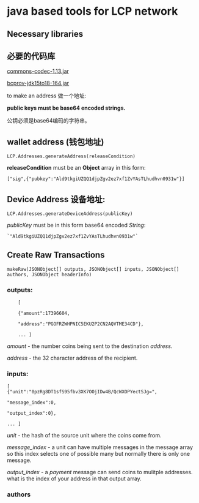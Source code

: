 # java based tools for LCP network
## Necessary libraries
## 必要的代码库
[commons-codec-1.13.jar](https://commons.apache.org/proper/commons-codec/download_codec.cgi)

[bcprov-jdk15to18-164.jar](https://www.bouncycastle.org/latest_releases.html)

to make an address
做一个地址:

**public keys must be base64 encoded strings.**

公钥必须是base64编码的字符串。

## wallet address (钱包地址)


```LCP.Addresses.generateAddress(releaseCondition)``` 

  **releaseCondition** must be an **Object** array in this form:
    
   `["sig",{"pubkey":"Ald9tkgiUZQQ1djpZgv2ez7xf1ZvYAsTLhudhvn0931w"}]`


## Device Address 设备地址:

`LCP.Addresses.generateDeviceAddress(publicKey)`

   *publicKey* must be in this form base64 encoded *String*:
     
    `"Ald9tkgiUZQQ1djpZgv2ez7xf1ZvYAsTLhudhvn0931w"`
     
## Create Raw Transactions

`makeRaw(JSONObject[] outputs,
         JSONObject[] inputs,
         JSONObject[] authors,
         JSONObject headerInfo)`

### outputs:
```
    [
    
    {"amount":17396604,
    
    "address":"PGOFRZWHPNIC5EKU2P2CN2AQVTME34CD"}, 
    
    ... ]
  ```                       
    
   *amount* - the number coins being sent to the destination *address*.
    
   *address* - the 32 character address of the recipient.
    
    
  ### inputs:
  ```
  [
  {"unit":"0pzRg8DT1sfS95fbv3XK7OOjIDw4B/QcWXOPYectSJg=",
  
  "message_index":0,
  
  "output_index":0},
  
  ... ]
  ```
  
  *unit* - the hash of the source unit where the coins come from. 
  
  *message_index* - a unit can have multiple messages in the message array so 
  this index selects one of possible many but normally there is only one message.
  
  *output_index* - a *payment* message can send coins to mulitple addresses. what
  is the index of your address in that output array.
  
  ### authors
  
  
  

